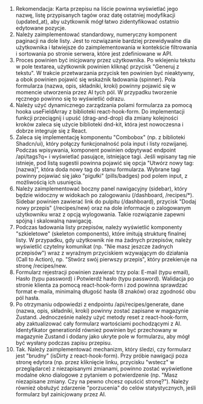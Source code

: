 1. Rekomendacja: Karta przepisu na liście powinna wyświetlać jego nazwę, listę przypisanych tagów oraz datę ostatniej modyfikacji (updated_at), aby użytkownik mógł łatwo zidentyfikować ostatnio edytowane pozycje.
2.  Należy zaimplementować standardowy, numeryczny komponent paginacji na dole listy. Jest to rozwiązanie bardziej przewidywalne dla użytkownika i łatwiejsze do zaimplementowania w kontekście filtrowania i sortowania po stronie serwera, które jest zdefiniowane w API.
3. Proces powinien być inicjowany przez użytkownika. Po wklejeniu tekstu w pole textarea, użytkownik powinien kliknąć przycisk "Generuj z tekstu". W trakcie przetwarzania przycisk ten powinien być nieaktywny, a obok powinien pojawić się wskaźnik ładowania (spinner). Pola formularza (nazwa, opis, składniki, kroki) powinny pojawić się w momencie utworzenia przez AI tych pól. W przypadku tworzenie ręcznego powinno się to wyświetlić odrazu.
4.  Należy użyć dynamicznego zarządzania polami formularza za pomocą hooka useFieldArray z biblioteki react-hook-form. Do implementacji funkcji przeciągnij i upuść (drag-and-drop) dla zmiany kolejności kroków zaleca się użycie biblioteki dnd-kit, która jest nowoczesna i dobrze integruje się z React.
5. Zaleca się implementację komponentu "Combobox" (np. z biblioteki Shadcn/ui), który połączy funkcjonalność pola input i listy rozwijanej. Podczas wpisywania, komponent powinien odpytywać endpoint /api/tags?q= i wyświetlać pasujące, istniejące tagi. Jeśli wpisany tag nie istnieje, pod listą sugestii powinna pojawić się opcja "Utwórz nowy tag: [nazwa]", która doda nowy tag do stanu formularza. Wybrane tagi powinny pojawiać się jako "pigułki" (pills/badges) pod polem input, z możliwością ich usunięcia.
6. Należy zaimplementować boczny panel nawigacyjny (sidebar), który będzie widoczny w widokach po zalogowaniu (/dashboard, /recipes/*). Sidebar powinien zawierać link do pulpitu (/dashboard), przycisk "Dodaj nowy przepis" (/recipes/new) oraz na dole informacje o zalogowanym użytkowniku wraz z opcją wylogowania. Takie rozwiązanie zapewni spójną i skalowalną nawigację.
7. Podczas ładowania listy przepisów, należy wyświetlić komponenty "szkieletowe" (skeleton components), które imitują strukturę finalnej listy. W przypadku, gdy użytkownik nie ma żadnych przepisów, należy wyświetlić czytelny komunikat (np. "Nie masz jeszcze żadnych przepisów") wraz z wyraźnym przyciskiem wzywającym do działania (Call to Action), np. "Stwórz swój pierwszy przepis", który przekieruje na stronę /recipes/new.
8. Formularz rejestracji powinien zawierać trzy pola: E-mail (typu email), Hasło (typu password) i Potwierdź hasło (typu password). Walidacja po stronie klienta za pomocą react-hook-form i zod powinna sprawdzać format e-maila, minimalną długość hasła (8 znaków) oraz zgodność obu pól hasła.
9. Po otrzymaniu odpowiedzi z endpointu /api/recipes/generate, dane (nazwa, opis, składniki, kroki) powinny zostać zapisane w magazynie Zustand. Jednocześnie należy użyć metody reset z react-hook-form, aby zaktualizować cały formularz wartościami pochodzącymi z AI. Identyfikator generationId również powinien być przechowany w magazynie Zustand i dodany jako ukryte pole w formularzu, aby mógł być wysłany podczas zapisu przepisu.
10. Tak. Należy zaimplementować mechanizm, który śledzi, czy formularz jest "brudny" (isDirty z react-hook-form). Przy próbie nawigacji poza stronę edytora (np. przez kliknięcie linku, przycisku "wstecz" w przeglądarce) z niezapisanymi zmianami, powinno zostać wyświetlone modalne okno dialogowe z pytaniem o potwierdzenie (np. "Masz niezapisane zmiany. Czy na pewno chcesz opuścić stronę?"). Należy również obsłużyć zdarzenie "porzucenia" do celów statystycznych, jeśli formularz był zainicjowany przez AI.